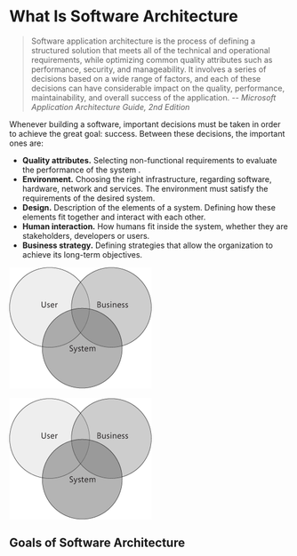 # What Is Software Architecture
> Software application architecture is the process of defining a structured solution that meets all of the technical and operational requirements, while optimizing common quality attributes such as performance, security, and manageability. It involves a series of decisions based on a wide range of factors, and each of these decisions can have considerable impact on the quality, performance, maintainability, and overall success of the application.
> -- <cite>Microsoft Application Architecture Guide, 2nd Edition</cite>

Whenever building a software, important decisions must be taken in order to achieve the great goal: success. Between these decisions, the important ones are:

* **Quality attributes.** Selecting non-functional requirements to evaluate the performance of the system .
* **Environment.** Choosing the right infrastructure, regarding software, hardware, network and services. The environment must satisfy the requirements of the desired system.
* **Design.** Description of the elements of a system. Defining how these elements fit together and  interact with each other.
*  **Human interaction.** How humans fit inside the system, whether they are stakeholders, developers or users.
*  **Business strategy.** Defining strategies that allow the organization to achieve its long-term objectives.

 ![Teste](./resources/img/figure1.png) 

<img src="./resources/img/figure1.png" align="center">



## Goals of Software Architecture

